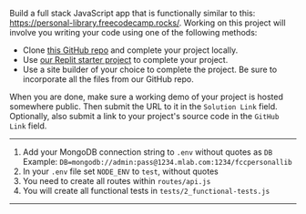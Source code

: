 <div class="challenge-instructions"><div><section id="description">
<p>Build a full stack JavaScript app that is functionally similar to this: <a href="https://personal-library.freecodecamp.rocks/" rel="noopener noreferrer nofollow" target="_blank">https://personal-library.freecodecamp.rocks/</a>. Working on this project will involve you writing your code using one of the following methods:</p>
<ul>
<li>Clone <a href="https://github.com/freeCodeCamp/boilerplate-project-library" rel="noopener noreferrer nofollow" target="_blank">this GitHub repo</a> and complete your project locally.</li>
<li>Use <a href="https://replit.com/github/freeCodeCamp/boilerplate-project-library" rel="noopener noreferrer nofollow" target="_blank">our Replit starter project</a> to complete your project.</li>
<li>Use a site builder of your choice to complete the project. Be sure to incorporate all the files from our GitHub repo.</li>
</ul>
<p>When you are done, make sure a working demo of your project is hosted somewhere public. Then submit the URL to it in the <code>Solution Link</code> field. Optionally, also submit a link to your project's source code in the <code>GitHub Link</code> field.</p>
</section></div><hr/><div><section id="instructions">
<ol>
<li>Add your MongoDB connection string to <code>.env</code> without quotes as <code>DB</code>
Example: <code>DB=mongodb://admin:pass@1234.mlab.com:1234/fccpersonallib</code></li>
<li>In your <code>.env</code> file set <code>NODE_ENV</code> to <code>test</code>, without quotes</li>
<li>You need to create all routes within <code>routes/api.js</code></li>
<li>You will create all functional tests in <code>tests/2_functional-tests.js</code></li>
</ol>
</section></div><hr/></div>